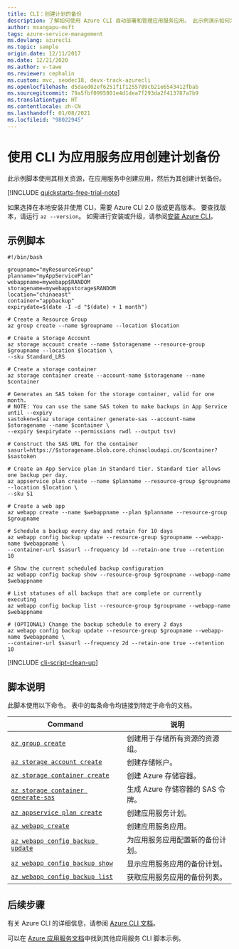 ```yaml
---
title: CLI：创建计划的备份
description: 了解如何使用 Azure CLI 自动部署和管理应用服务应用。 此示例演示如何为应用创建计划的备份。
author: msangapu-msft
tags: azure-service-management
ms.devlang: azurecli
ms.topic: sample
origin.date: 12/11/2017
ms.date: 12/21/2020
ms.author: v-tawe
ms.reviewer: cephalin
ms.custom: mvc, seodec18, devx-track-azurecli
ms.openlocfilehash: d5daed02ef6251f1f1255789cb21e6543412fbab
ms.sourcegitcommit: 79a5fbf0995801e4d1dea7f293da2f413787a7b9
ms.translationtype: HT
ms.contentlocale: zh-CN
ms.lasthandoff: 01/08/2021
ms.locfileid: "98022945"
---
```

# <a name="create-a-scheduled-backup-for-an-app-service-app-using-cli"></a>使用 CLI 为应用服务应用创建计划备份

此示例脚本使用其相关资源，在应用服务中创建应用，然后为其创建计划备份。 

[!INCLUDE [quickstarts-free-trial-note](../../../includes/quickstarts-free-trial-note.md)]


如果选择在本地安装并使用 CLI，需要 Azure CLI 2.0 版或更高版本。 要查找版本，请运行 `az --version`。 如需进行安装或升级，请参阅[安装 Azure CLI](https://docs.azure.cn/cli/install-azure-cli)。 

## <a name="sample-script"></a>示例脚本

```azurecli
#!/bin/bash

groupname="myResourceGroup"
planname="myAppServicePlan"
webappname=mywebapp$RANDOM
storagename=mywebappstorage$RANDOM
location="chinaeast"
container="appbackup"
expirydate=$(date -I -d "$(date) + 1 month")

# Create a Resource Group 
az group create --name $groupname --location $location

# Create a Storage Account
az storage account create --name $storagename --resource-group $groupname --location $location \
--sku Standard_LRS

# Create a storage container
az storage container create --account-name $storagename --name $container

# Generates an SAS token for the storage container, valid for one month.
# NOTE: You can use the same SAS token to make backups in App Service until --expiry
sastoken=$(az storage container generate-sas --account-name $storagename --name $container \
--expiry $expirydate --permissions rwdl --output tsv)

# Construct the SAS URL for the container
sasurl=https://$storagename.blob.core.chinacloudapi.cn/$container?$sastoken

# Create an App Service plan in Standard tier. Standard tier allows one backup per day.
az appservice plan create --name $planname --resource-group $groupname --location $location \
--sku S1

# Create a web app
az webapp create --name $webappname --plan $planname --resource-group $groupname

# Schedule a backup every day and retain for 10 days
az webapp config backup update --resource-group $groupname --webapp-name $webappname \
--container-url $sasurl --frequency 1d --retain-one true --retention 10

# Show the current scheduled backup configuration
az webapp config backup show --resource-group $groupname --webapp-name $webappname

# List statuses of all backups that are complete or currently executing
az webapp config backup list --resource-group $groupname --webapp-name $webappname

# (OPTIONAL) Change the backup schedule to every 2 days
az webapp config backup update --resource-group $groupname --webapp-name $webappname \
--container-url $sasurl --frequency 2d --retain-one true --retention 10
```

[!INCLUDE [cli-script-clean-up](../../../includes/cli-script-clean-up.md)]

## <a name="script-explanation"></a>脚本说明

此脚本使用以下命令。 表中的每条命令均链接到特定于命令的文档。

| Command | 说明 |
|---|---|
| [`az group create`](https://docs.azure.cn/cli/group#az_group_create) | 创建用于存储所有资源的资源组。 |
| [`az storage account create`](https://docs.azure.cn/cli/storage/account#az_storage_account_create) | 创建存储帐户。 |
| [`az storage container create`](https://docs.azure.cn/cli/storage/container#az_storage_container_create) | 创建 Azure 存储容器。 |
| [`az storage container generate-sas`](https://docs.azure.cn/cli/storage/container#az_storage_container_generate_sas) | 生成 Azure 存储容器的 SAS 令牌。  |
| [`az appservice plan create`](https://docs.azure.cn/cli/appservice/plan#az_appservice_plan_create) | 创建应用服务计划。 |
| [`az webapp create`](https://docs.azure.cn/cli/webapp#az_webapp_create) | 创建应用服务应用。 |
| [`az webapp config backup update`](https://docs.azure.cn/cli/webapp/config/backup#az_webapp_config_backup_update) | 为应用服务应用配置新的备份计划。 |
| [`az webapp config backup show`](https://docs.azure.cn/cli/webapp/config/backup#az_webapp_config_backup_show) | 显示应用服务应用的备份计划。 |
| [`az webapp config backup list`](https://docs.azure.cn/cli/webapp/config/backup#az_webapp_config_backup_list) | 获取应用服务应用的备份列表。 |

## <a name="next-steps"></a>后续步骤

有关 Azure CLI 的详细信息，请参阅 [Azure CLI 文档](https://docs.azure.cn/cli)。

可以在 [Azure 应用服务文档](../samples-cli.md)中找到其他应用服务 CLI 脚本示例。
